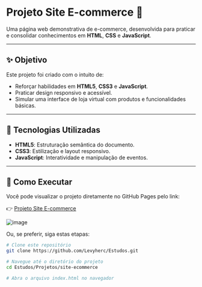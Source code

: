 # Projeto Site E-commerce 🛒

Uma página web demonstrativa de e-commerce, desenvolvida para praticar e consolidar conhecimentos em **HTML**, **CSS** e **JavaScript**.

---

## ✨ Objetivo

Este projeto foi criado com o intuito de:

- Reforçar habilidades em **HTML5**, **CSS3** e **JavaScript**.
- Praticar design responsivo e acessível.
- Simular uma interface de loja virtual com produtos e funcionalidades básicas.

---

## 🧰 Tecnologias Utilizadas

- **HTML5**: Estruturação semântica do documento.
- **CSS3**: Estilização e layout responsivo.
- **JavaScript**: Interatividade e manipulação de eventos.

---

## 🚀 Como Executar

Você pode visualizar o projeto diretamente no GitHub Pages pelo link:

👉 [Projeto Site E-commerce](https://levyherc.github.io/Estudos/Projetos/site-ecommerce/index.html)

![image](https://github.com/user-attachments/assets/6cd403bc-2a96-4cd6-ba69-58fa2f395de7)


Ou, se preferir, siga estas etapas:

```bash
# Clone este repositório
git clone https://github.com/Levyherc/Estudos.git

# Navegue até o diretório do projeto
cd Estudos/Projetos/site-ecommerce

# Abra o arquivo index.html no navegador
